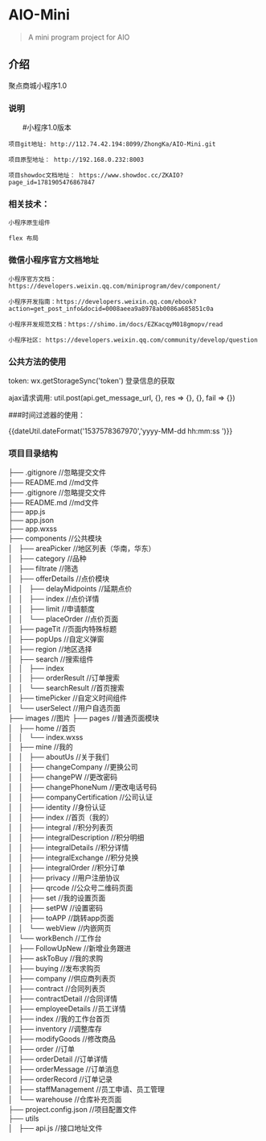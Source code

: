 
# AIO-Mini
> A mini program project for AIO

## 介绍

  聚点商城小程序1.0

### 说明

　　#小程序1.0版本 

    项目git地址: http://112.74.42.194:8099/ZhongKa/AIO-Mini.git  

    项目原型地址： http://192.168.0.232:8003  

    项目showdoc文档地址： https://www.showdoc.cc/ZKAIO?page_id=1781905476867847  


### 相关技术：

   	小程序原生组件  

    flex 布局  

### 微信小程序官方文档地址

  	小程序官方文档： https://developers.weixin.qq.com/miniprogram/dev/component/  

    小程序开发指南：https://developers.weixin.qq.com/ebook?action=get_post_info&docid=0008aeea9a8978ab0086a685851c0a  

    小程序开发规范文档：https://shimo.im/docs/EZKacqyM018gmopv/read  

    小程序社区: https://developers.weixin.qq.com/community/develop/question  
  


### 公共方法的使用

   token: wx.getStorageSync('token') 登录信息的获取  

  ajax请求调用: util.post(api.get_message_url, {}, res => {}, {}, fail => {})  


###时间过滤器的使用：

   <wxs module="dateUtil" src="../../../wxs/formatTime.wxs"></wxs>  

   {{dateUtil.dateFormat('1537578367970','yyyy-MM-dd hh:mm:ss ')}}  


### 项目目录结构
 

├── .gitignore //忽略提交文件  
├── README.md  //md文件  
├── .gitignore //忽略提交文件    
├── README.md  //md文件    
├── app.js  
├── app.json  
├── app.wxss  
├── components //公共模块  
│   ├── areaPicker //地区列表（华南，华东）  
│   ├── category //品种  
│   ├── filtrate //筛选  
│   ├── offerDetails //点价模块  
│   │   ├── delayMidpoints //延期点价  
│   │   ├── index //点价详情  
│   │   ├── limit //申请额度  
│   │   └── placeOrder //点价页面  
│   ├── pageTit //页面内特殊标题  
│   ├── popUps //自定义弹窗  
│   ├── region //地区选择  
│   ├── search //搜索组件  
│   │   ├── index  
│   │   ├── orderResult //订单搜索  
│   │   └── searchResult //首页搜索  
│   ├── timePicker //自定义时间组件  
│   └── userSelect //用户自选页面  
├── images //图片
├── pages  //普通页面模块  
│   ├── home //首页  
│   │       └── index.wxss  
│   ├── mine //我的  
│   │   ├── aboutUs //关于我们  
│   │   ├── changeCompany //更换公司  
│   │   ├── changePW //更改密码  
│   │   ├── changePhoneNum //更改电话号码  
│   │   ├── companyCertification //公司认证  
│   │   ├── identity //身份认证  
│   │   ├── index //首页（我的）  
│   │   ├── integral //积分列表页  
│   │   ├── integralDescription //积分明细  
│   │   ├── integralDetails //积分详情  
│   │   ├── integralExchange //积分兑换  
│   │   ├── integralOrder //积分订单  
│   │   ├── privacy //用户注册协议  
│   │   ├── qrcode //公众号二维码页面  
│   │   ├── set //我的设置页面  
│   │   ├── setPW //设置密码  
│   │   ├── toAPP //跳转app页面  
│   │   └── webView //内嵌网页  
│   └── workBench //工作台  
│       ├── FollowUpNew //新增业务跟进  
│       ├── askToBuy //我的求购  
│       ├── buying //发布求购页  
│       ├── company //供应商列表页  
│       ├── contract //合同列表页  
│       ├── contractDetail //合同详情  
│       ├── employeeDetails //员工详情  
│       ├── index //我的工作台首页  
│       ├── inventory //调整库存  
│       ├── modifyGoods //修改商品  
│       ├── order //订单  
│       ├── orderDetail //订单详情  
│       ├── orderMessage //订单消息  
│       ├── orderRecord  //订单记录  
│       ├── staffManagement //员工申请、员工管理  
│       └── warehouse //仓库补充页面  
├── project.config.json //项目配置文件  
├── utils  
│   ├── api.js //接口地址文件  
